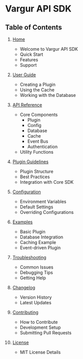 # Vargur API SDK

## Table of Contents

1. [Home](index.md)
   - Welcome to Vargur API SDK
   - Quick Start
   - Features
   - Support

2. [User Guide](user-guide.md)
   - Creating a Plugin
   - Using the Cache
   - Working with the Database

3. [API Reference](api-reference.md)
   - Core Components
     - Plugin
     - Config
     - Database
     - Cache
     - Event Bus
     - Authentication
   - Utility Functions

4. [Plugin Guidelines](plugin-guidelines.md)
   - Plugin Structure
   - Best Practices
   - Integration with Core SDK

5. [Configuration](config.md)
   - Environment Variables
   - Default Settings
   - Overriding Configurations

6. [Examples](examples.md)
   - Basic Plugin
   - Database Integration
   - Caching Example
   - Event-driven Plugin

7. [Troubleshooting](troubleshooting.md)
   - Common Issues
   - Debugging Tips
   - Getting Help

8. [Changelog](changelog.md)
   - Version History
   - Latest Updates

9. [Contributing](contributing.md)
   - How to Contribute
   - Development Setup
   - Submitting Pull Requests

10. [License](license.md)
    - MIT License Details